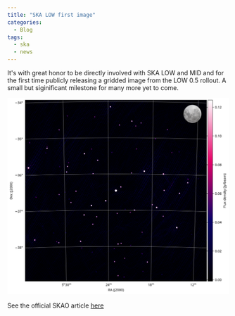 ```yaml
---
title: "SKA LOW first image"
categories:
  - Blog
tags:
  - ska
  - news
---
```


It's with great honor to be directly involved with SKA LOW and MID and for the first time publicly releasing a gridded image from the LOW 0.5 rollout. A small but siginificant milestone for many more yet to come.

![ska low first iamge](/assets/images/posts/post-ska-low-first-image/firstimagelow_final_withmoon.png)

See the official SKAO article [here](https://www.skao.int/en/news/621/ska-low-first-glimpse-universe)